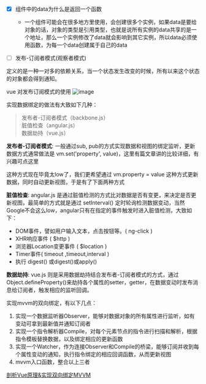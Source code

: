 - [x] 组件中的data为什么是返回一个函数
    - 一个组件可能会在很多地方里使用，会创建很多个实例，如果data是要给对象的话，对象的类型是引用类型，也就是说所有实例的data共享的是一个地址，那么一个实例修改了data就会影响到其它实例，所以data必须使用函数，为每一个data创建属于自己的data

- [ ] 发布-订阅者模式(观察者模式)

定义的是一种一对多的依赖关系，当一个状态发生改变的时候，所有以来这个状态的对象都会得到通知。

vue 对发布订阅模式的使用
![image](https://segmentfault.com/img/remote/1460000013338807?w=600&h=382)

实现数据绑定的做法有大致如下几种：

> 发布者-订阅者模式（backbone.js）<br/>
脏值检查（angular.js）</br>
数据劫持（vue.js）

**发布者-订阅者模式**: 一般通过sub, pub的方式实现数据和视图的绑定监听，更新数据方式通常做法是 vm.set('property', value)，这里有篇文章讲的比较详细，有兴趣可点这里

这种方式现在毕竟太low了，我们更希望通过 vm.property = value 这种方式更新数据，同时自动更新视图，于是有了下面两种方式

**脏值检查**: angular.js 是通过脏值检测的方式比对数据是否有变更，来决定是否更新视图，最简单的方式就是通过 setInterval() 定时轮询检测数据变动，当然Google不会这么low，angular只有在指定的事件触发时进入脏值检测，大致如下：

- DOM事件，譬如用户输入文本，点击按钮等。( ng-click )
- XHR响应事件 ( $http )
- 浏览器Location变更事件 ( $location )
- Timer事件( timeout ,timeout,interval )
- 执行 digest() 或digest()或apply()

**数据劫持**: vue.js 则是采用数据劫持结合发布者-订阅者模式的方式，通过Object.defineProperty()来劫持各个属性的setter，getter，在数据变动时发布消息给订阅者，触发相应的监听回调。

实现mvvm的双向绑定，有以下几点：
1. 实现一个数据监听器Observer，能够对数据对象的所有属性进行监听，如有变动可拿到最新值并通知订阅者
2. 实现一个指令解析器Compile，对每个元素节点的指令进行扫描和解析，根据指令模板替换数据，以及绑定相应的更新函数
3. 实现一个Watcher，作为连接Observer和Compile的桥梁，能够订阅并收到每个属性变动的通知，执行指令绑定的相应回调函数，从而更新视图
4. mvvm入口函数，整合以上三者

[剖析Vue原理&实现双向绑定MVVM](https://segmentfault.com/a/1190000006599500#comment-area)